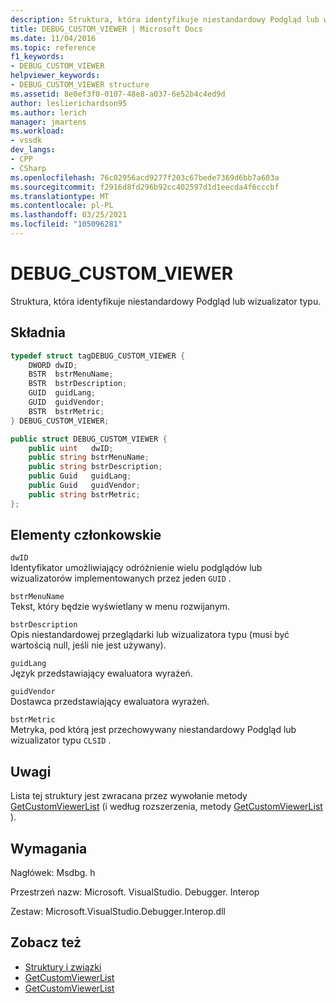 ```yaml
---
description: Struktura, która identyfikuje niestandardowy Podgląd lub wizualizator typu.
title: DEBUG_CUSTOM_VIEWER | Microsoft Docs
ms.date: 11/04/2016
ms.topic: reference
f1_keywords:
- DEBUG_CUSTOM_VIEWER
helpviewer_keywords:
- DEBUG_CUSTOM_VIEWER structure
ms.assetid: 8e0ef3f0-0107-48e8-a037-6e52b4c4ed9d
author: leslierichardson95
ms.author: lerich
manager: jmartens
ms.workload:
- vssdk
dev_langs:
- CPP
- CSharp
ms.openlocfilehash: 76c02956acd9277f203c67bede7369d6bb7a603a
ms.sourcegitcommit: f2916d8fd296b92cc402597d1d1eecda4f6cccbf
ms.translationtype: MT
ms.contentlocale: pl-PL
ms.lasthandoff: 03/25/2021
ms.locfileid: "105096281"
---
```

# <a name="debug_custom_viewer"></a>DEBUG_CUSTOM_VIEWER
Struktura, która identyfikuje niestandardowy Podgląd lub wizualizator typu.

## <a name="syntax"></a>Składnia

```cpp
typedef struct tagDEBUG_CUSTOM_VIEWER {
    DWORD dwID;
    BSTR  bstrMenuName;
    BSTR  bstrDescription;
    GUID  guidLang;
    GUID  guidVendor;
    BSTR  bstrMetric;
} DEBUG_CUSTOM_VIEWER;
```

```csharp
public struct DEBUG_CUSTOM_VIEWER {
    public uint   dwID;
    public string bstrMenuName;
    public string bstrDescription;
    public Guid   guidLang;
    public Guid   guidVendor;
    public string bstrMetric;
};
```

## <a name="members"></a>Elementy członkowskie
`dwID`\
Identyfikator umożliwiający odróżnienie wielu podglądów lub wizualizatorów implementowanych przez jeden `GUID` .

`bstrMenuName`\
Tekst, który będzie wyświetlany w menu rozwijanym.

`bstrDescription`\
Opis niestandardowej przeglądarki lub wizualizatora typu (musi być wartością null, jeśli nie jest używany).

`guidLang`\
Język przedstawiający ewaluatora wyrażeń.

`guidVendor`\
Dostawca przedstawiający ewaluatora wyrażeń.

`bstrMetric`\
Metryka, pod którą jest przechowywany niestandardowy Podgląd lub wizualizator typu `CLSID` .

## <a name="remarks"></a>Uwagi
Lista tej struktury jest zwracana przez wywołanie metody [GetCustomViewerList](../../../extensibility/debugger/reference/idebugproperty3-getcustomviewerlist.md) (i według rozszerzenia, metody [GetCustomViewerList](../../../extensibility/debugger/reference/ieevisualizerservice-getcustomviewerlist.md) ).

## <a name="requirements"></a>Wymagania
Nagłówek: Msdbg. h

Przestrzeń nazw: Microsoft. VisualStudio. Debugger. Interop

Zestaw: Microsoft.VisualStudio.Debugger.Interop.dll

## <a name="see-also"></a>Zobacz też
- [Struktury i związki](../../../extensibility/debugger/reference/structures-and-unions.md)
- [GetCustomViewerList](../../../extensibility/debugger/reference/idebugproperty3-getcustomviewerlist.md)
- [GetCustomViewerList](../../../extensibility/debugger/reference/ieevisualizerservice-getcustomviewerlist.md)
